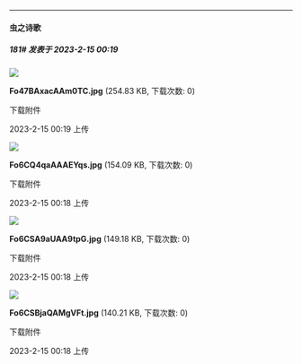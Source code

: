 
*****

####  虫之诗歌  
##### 181#       发表于 2023-2-15 00:19

<img src="https://img.saraba1st.com/forum/202302/15/001900u7gsmmc2pf02ee4i.jpg" referrerpolicy="no-referrer">

<strong>Fo47BAxacAAm0TC.jpg</strong> (254.83 KB, 下载次数: 0)

下载附件

2023-2-15 00:19 上传

<img src="https://img.saraba1st.com/forum/202302/15/001859kapial0jxnptn9ct.jpg" referrerpolicy="no-referrer">

<strong>Fo6CQ4qaAAAEYqs.jpg</strong> (154.09 KB, 下载次数: 0)

下载附件

2023-2-15 00:18 上传

<img src="https://img.saraba1st.com/forum/202302/15/001859w9lv88v5w11l5eg0.jpg" referrerpolicy="no-referrer">

<strong>Fo6CSA9aUAA9tpG.jpg</strong> (149.18 KB, 下载次数: 0)

下载附件

2023-2-15 00:18 上传

<img src="https://img.saraba1st.com/forum/202302/15/001859cv7uk9ro96ozeoux.jpg" referrerpolicy="no-referrer">

<strong>Fo6CSBjaQAMgVFt.jpg</strong> (140.21 KB, 下载次数: 0)

下载附件

2023-2-15 00:18 上传

